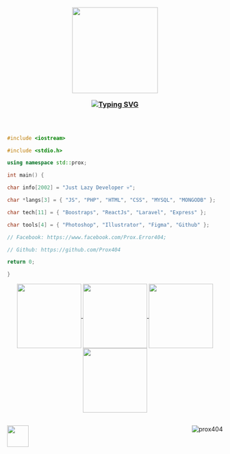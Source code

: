 
<a href="https://www.facebook.com/Prox.Error404">

<h3 align="center">

<img src="https://i.ibb.co/176z8y8/Prox-logo-white.png" width="200"><br>

[![Typing SVG](https://readme-typing-svg.herokuapp.com?font=Fira+Code&pause=1000&color=B4B4B4&center=true&width=435&lines=I'm+Prox;Lazy+Developer;Welcome+to+my+Github)](https://git.io/typing-svg)

</h3>

</a>

<div align="center">

<a href="https://www.facebook.com/Prox.Error404">

</a>

</div><br>

<div style="width: 10px;"></div>



```C++

#include <iostream>

#include <stdio.h>

using namespace std::prox;

int main() {

char info[2002] = "Just Lazy Developer 💀";

char *langs[3] = { "JS", "PHP", "HTML", "CSS", "MYSQL", "MONGODB" };

char tech[11] = { "Boostraps", "ReactJs", "Laravel", "Express" };

char tools[4] = { "Photoshop", "Illustrator", "Figma", "Github" };

// Facebook: https://www.facebook.com/Prox.Error404;

// Github: https://github.com/Prox404

return 0;

}

```
<p align="center">
  <a href="https://github.com/Prox404">
    <img align="center"
         height="150em"
         src="https://github-readme-stats.vercel.app/api?username=Prox404&show_icons=true&include_all_commits=true&count_private=true&theme=apprentice&hide_border=true&bg_color=0D1117" />
  </a>
    
  <a href="https://github.com/Prox404">
    <img align="center"
         height="150em"
         src="https://github-readme-streak-stats.herokuapp.com/?user=Prox404&theme=black-ice&hide_border=true&stroke=0000&background=0D1117&ring=e05397&fire=e05397&currStreakLabel=e05397" />
  </a>
  <a href="https://github.com/Okami0xff666">
    <img align="center"
         height="150em"
         src="https://github-readme-stats.vercel.app/api/top-langs?username=Prox404&show_icons=true&include_all_commits=true&count_private=true&theme=apprentice&hide_border=true&bg_color=0D1117&layout=compact"
    />
  </a>
    <a href="https://github.com/Prox404">
    <img align="center"
         height="150em"
         src="https://activity-graph.herokuapp.com/graph?username=Prox404&custom_title=My%20Activity%20Graph!&hide_border=true&bg_color=0D1117&line=fff&point=fff&theme=github" />
  </a>
</p>

##


  <img align="left" src="https://i.ibb.co/176z8y8/Prox-logo-white.png" width="50px" />
  

   <img align="right" src="https://komarev.com/ghpvc/?username=prox404&label=Profile%20views&color=0e75b6&style=flat" alt="prox404" /> 




</h6>
